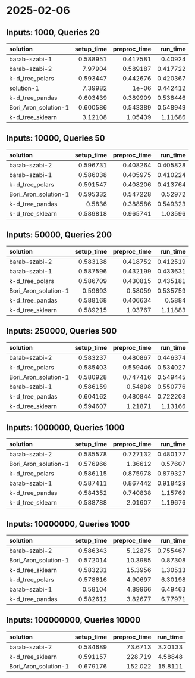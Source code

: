 # 2025-02-06

## Inputs: 1000, Queries 20

| solution             |   setup_time |   preproc_time |   run_time |
|:---------------------|-------------:|---------------:|-----------:|
| barab-szabi-1        |     0.588951 |       0.417581 |   0.40924  |
| barab-szabi-2        |     7.97904  |       0.589187 |   0.417722 |
| k-d_tree_polars      |     0.593447 |       0.442676 |   0.420367 |
| solution-1           |     7.39982  |       1e-06    |   0.442412 |
| k-d_tree_pandas      |     0.603439 |       0.389909 |   0.538446 |
| Bori_Aron_solution-1 |     0.600586 |       0.543389 |   0.548949 |
| k-d_tree_sklearn     |     3.12108  |       1.05439  |   1.11686  |

## Inputs: 10000, Queries 50

| solution             |   setup_time |   preproc_time |   run_time |
|:---------------------|-------------:|---------------:|-----------:|
| barab-szabi-2        |     0.596731 |       0.408264 |   0.405828 |
| barab-szabi-1        |     0.586038 |       0.405975 |   0.410224 |
| k-d_tree_polars      |     0.591547 |       0.408206 |   0.413764 |
| Bori_Aron_solution-1 |     0.595332 |       0.547228 |   0.52972  |
| k-d_tree_pandas      |     0.5836   |       0.388586 |   0.549323 |
| k-d_tree_sklearn     |     0.589818 |       0.965741 |   1.03596  |

## Inputs: 50000, Queries 200

| solution             |   setup_time |   preproc_time |   run_time |
|:---------------------|-------------:|---------------:|-----------:|
| barab-szabi-2        |     0.583138 |       0.418752 |   0.412519 |
| barab-szabi-1        |     0.587596 |       0.432199 |   0.433631 |
| k-d_tree_polars      |     0.586709 |       0.430815 |   0.435181 |
| Bori_Aron_solution-1 |     0.59693  |       0.58059  |   0.535759 |
| k-d_tree_pandas      |     0.588168 |       0.406634 |   0.5884   |
| k-d_tree_sklearn     |     0.589215 |       1.03767  |   1.11883  |

## Inputs: 250000, Queries 500

| solution             |   setup_time |   preproc_time |   run_time |
|:---------------------|-------------:|---------------:|-----------:|
| barab-szabi-2        |     0.583237 |       0.480867 |   0.446374 |
| k-d_tree_polars      |     0.585403 |       0.559446 |   0.534027 |
| Bori_Aron_solution-1 |     0.580928 |       0.747416 |   0.549445 |
| barab-szabi-1        |     0.586159 |       0.54898  |   0.550776 |
| k-d_tree_pandas      |     0.604162 |       0.480844 |   0.722208 |
| k-d_tree_sklearn     |     0.594607 |       1.21871  |   1.13166  |

## Inputs: 1000000, Queries 1000

| solution             |   setup_time |   preproc_time |   run_time |
|:---------------------|-------------:|---------------:|-----------:|
| barab-szabi-2        |     0.585578 |       0.727132 |   0.480177 |
| Bori_Aron_solution-1 |     0.576966 |       1.36612  |   0.57607  |
| k-d_tree_polars      |     0.586115 |       0.875978 |   0.879327 |
| barab-szabi-1        |     0.587411 |       0.867442 |   0.918429 |
| k-d_tree_pandas      |     0.584352 |       0.740838 |   1.15769  |
| k-d_tree_sklearn     |     0.588788 |       2.01607  |   1.19676  |

## Inputs: 10000000, Queries 1000

| solution             |   setup_time |   preproc_time |   run_time |
|:---------------------|-------------:|---------------:|-----------:|
| barab-szabi-2        |     0.586343 |        5.12875 |   0.755467 |
| Bori_Aron_solution-1 |     0.572014 |       10.3985  |   0.87308  |
| k-d_tree_sklearn     |     0.583231 |       15.3956  |   1.30513  |
| k-d_tree_polars      |     0.578616 |        4.90697 |   6.30198  |
| barab-szabi-1        |     0.58104  |        4.89966 |   6.49463  |
| k-d_tree_pandas      |     0.582612 |        3.82677 |   6.77971  |

## Inputs: 100000000, Queries 10000

| solution             |   setup_time |   preproc_time |   run_time |
|:---------------------|-------------:|---------------:|-----------:|
| barab-szabi-2        |     0.584689 |        73.6713 |    3.20133 |
| k-d_tree_sklearn     |     0.591157 |       228.719  |    4.58848 |
| Bori_Aron_solution-1 |     0.679176 |       152.022  |   15.8111  |
